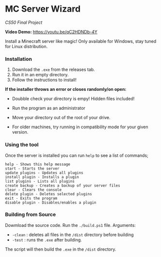 
# MC Server Wizard
*CS50 Final Project*

**Video Demo:**  <https://youtu.be/qC2HDNDb-4Y>

Install a Minecraft server like magic!
Only available for Windows, stay tuned for Linux distribution.
### Installation

1. Download the `.exe` from the releases tab.
2. Run it in an empty directory.
3. Follow the instructions to install!

**If the installer throws an error or closes randomly/on open:**

 - Doubble check your directory is empy! Hidden files included!

 - Run the program as an administrator

 - Move your directory out of the root of your drive.

 - For older machines, try running in compatibility mode for your given version.

### Using the tool

Once the server is installed you can run `help` to see a list of commands;
```
help - Shows this help message
start - Starts the server
update plugins - Updates all plugins
install plugin - Installs a plugin
list plugins - Lists all plugins
create backup - Creates a backup of your server files
clear - Clears the console
delete plugin - Deletes selected plugins
exit - Exits the program
disable plugin - Disables/enables a plugin
```

### Building from Source

Dowmload the source code.
Run the `./build.ps1` file.
Arguments:
 - `-clean` : deletes all files in the `/dist` directory before building
 - `-test` : runs the `.exe` after building.

The script will then build the `.exe` in the `/dist` directory.
